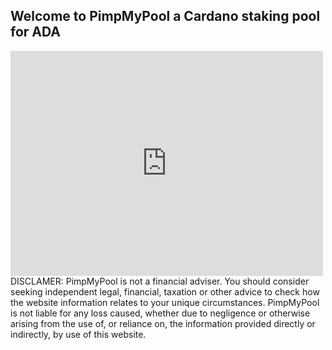 ## Welcome to PimpMyPool a Cardano staking pool for ADA
<iframe width="500" height="360" frameborder="0" src="https://js.adapools.org/widget-dark.html?pool=fb83453645f6948f72ca95a381388e303bdafa91678ca653401d3ea1"><a href="https://adapools.org/pool/fb83453645f6948f72ca95a381388e303bdafa91678ca653401d3ea1">Detail</a></iframe>
DISCLAMER: PimpMyPool is not a financial adviser. You should consider seeking independent legal, financial, taxation or other advice to check how the website information relates to your unique circumstances. PimpMyPool is not liable for any loss caused, whether due to negligence or otherwise arising from the use of, or reliance on, the information provided directly or indirectly, by use of this 
website. 
